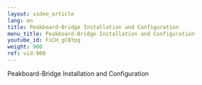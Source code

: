 ```yaml
---
layout: video_article
lang: en
title: Peakboard-Bridge Installation and Configuration
menu_title: Peakboard-Bridge Installation and Configuration
youtube_id: FiCH_gC8Ypg
weight: 900
ref: vid-900
---
```


Peakboard-Bridge Installation and Configuration
